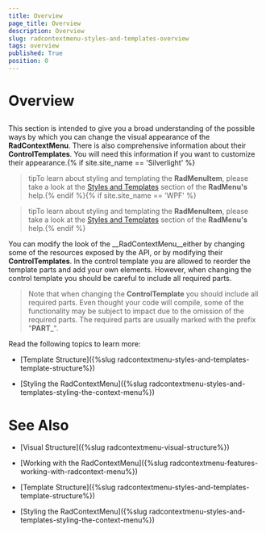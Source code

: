 ```yaml
---
title: Overview
page_title: Overview
description: Overview
slug: radcontextmenu-styles-and-templates-overview
tags: overview
published: True
position: 0
---
```


# Overview



## 

This section is intended to give you a broad understanding of the possible ways by which you can change the visual appearance of the __RadContextMenu__. There is also comprehensive information about their __ControlTemplates__. You will need this information if you want to customize their appearance.{% if site.site_name == 'Silverlight' %}

>tipTo learn about styling and templating the __RadMenuItem__, please take a look at the [Styles and Templates](http://www.telerik.com/help/silverlight/radmenu-styles-and-templates-overview.html) section of the __RadMenu's__ help.{% endif %}{% if site.site_name == 'WPF' %}

>tipTo learn about styling and templating the __RadMenuItem__, please take a look at the [Styles and Templates](http://www.telerik.com/help/wpf/radmenu-styles-and-templates-overview.html) section of the __RadMenu's__ help.{% endif %}

You can modify the look of the __RadContextMenu__either by changing some of the resources exposed by the API, or by modifying their __ControlTemplates__. In the control template you are allowed to reorder the template parts and add your own elements. However, when changing the control template you should be careful to include all required parts.

>Note that when changing the __ControlTemplate__ you should include all required parts. Even thought your code will compile, some of the functionality may be subject to impact due to the omission of the required parts. The required parts are usually marked with the prefix "__PART___".

Read the following topics to learn more:

* [Template Structure]({%slug radcontextmenu-styles-and-templates-template-structure%})

* [Styling the RadContextMenu]({%slug radcontextmenu-styles-and-templates-styling-the-context-menu%})

# See Also

 * [Visual Structure]({%slug radcontextmenu-visual-structure%})

 * [Working with the RadContextMenu]({%slug radcontextmenu-features-working-with-radcontext-menu%})

 * [Template Structure]({%slug radcontextmenu-styles-and-templates-template-structure%})

 * [Styling the RadContextMenu]({%slug radcontextmenu-styles-and-templates-styling-the-context-menu%})
